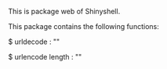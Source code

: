 This is package web of Shinyshell.

This package contains the following functions:

$ urldecode  : ""

$ urlencode length : ""

